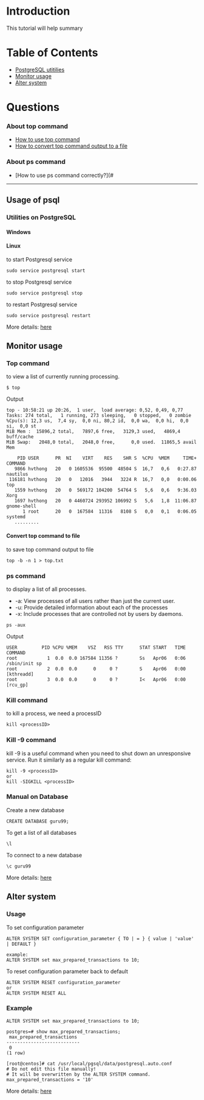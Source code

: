 # Introduction
This tutorial will help summary 
# Table of Contents
* [PostgreSQL utitilies](#usage-of-psql) 
* [Monitor usage](#top-command)
* [Alter system](#alter-system)
# Questions
### About top command
* [How to use top command](#top-command)
* [How to convert top command output to a file](#convert-top-command-to-file)
### About ps command
* [How to use ps command correctly?](#
------------------------------------------------------------------------------------------------
## Usage of psql

### Utilities on PostgreSQL
#### Windows

#### Linux
to start Postgresql service
```
sudo service postgresql start
```
to stop Postgresql service
```
sudo service postgresql stop
```
to restart Postgresql service
```
sudo service postgresql restart
```
More details: [here](https://tableplus.com/blog/2018/10/how-to-start-stop-restart-postgresql-server.html)
## Monitor usage
### Top command
to view a list of currently running processing.
```
$ top
```
Output
```
top - 10:58:21 up 20:26,  1 user,  load average: 0,52, 0,49, 0,77
Tasks: 274 total,   1 running, 273 sleeping,   0 stopped,   0 zombie
%Cpu(s): 12,3 us,  7,4 sy,  0,0 ni, 80,2 id,  0,0 wa,  0,0 hi,  0,0 si,  0,0 st
MiB Mem :  15896,2 total,   7897,6 free,   3129,3 used,   4869,4 buff/cache
MiB Swap:   2048,0 total,   2048,0 free,      0,0 used.  11865,5 avail Mem

    PID USER      PR  NI    VIRT    RES    SHR S  %CPU  %MEM     TIME+ COMMAND
   9866 hvthong   20   0 1605536  95500  48504 S  16,7   0,6   0:27.87 nautilus
 116181 hvthong   20   0   12016   3944   3224 R  16,7   0,0   0:00.06 top
   1559 hvthong   20   0  569172 104200  54764 S   5,6   0,6   9:36.03 Xorg
   1697 hvthong   20   0 4460724 293952 106992 S   5,6   1,8  11:06.87 gnome-shell
      1 root      20   0  167584  11316   8108 S   0,0   0,1   0:06.05 systemd
   .........
```

#### Convert top command to file
to save top command output to file
```
top -b -n 1 > top.txt
```
### ps command
to display a list of all processes.  
* -a: View processes of all users rather than just the current user.
* -u: Provide detailed information about each of the processes
* -x: Include processes that are controlled not by users by daemons.
```
ps -aux
```
Output
```
USER         PID %CPU %MEM    VSZ   RSS TTY      STAT START   TIME COMMAND
root           1  0.0  0.0 167584 11356 ?        Ss   Apr06   0:06 /sbin/init sp
root           2  0.0  0.0      0     0 ?        S    Apr06   0:00 [kthreadd]
root           3  0.0  0.0      0     0 ?        I<   Apr06   0:00 [rcu_gp]
```
### Kill command
to kill a process, we need a processID
```
kill <processID>
```
### Kill -9 command
kill -9 is a useful command when you need to shut down an unresponsive service. Run it similarly as a regular kill command:
```
kill -9 <processID>
or
kill -SIGKILL <processID>
```
### Manual on Database
Create a new database
```
CREATE DATABASE guru99;
```

To get a list of all databases
```
\l 
```

To connect to a new database
```
\c guru99
```
More details: [here](https://www.meisternote.com/app/note/mR_lrQdo1Ht0/usage-database)
## Alter system
### Usage
To set configuration parameter
```
ALTER SYSTEM SET configuration_parameter { TO | = } { value | 'value' | DEFAULT }

example:
ALTER SYSTEM set max_prepared_transactions to 10;
```

To reset configuration parameter back to default
```
ALTER SYSTEM RESET configuration_parameter
or
ALTER SYSTEM RESET ALL
```
### Example
```
ALTER SYSTEM set max_prepared_transactions to 10;

postgres=# show max_prepared_transactions;
 max_prepared_transactions
---------------------------
 0
(1 row)

[root@centos]# cat /usr/local/pgsql/data/postgresql.auto.conf
# Do not edit this file manually!
# It will be overwritten by the ALTER SYSTEM command.
max_prepared_transactions = '10'
```
More details: [here](https://developpaper.com/postgresql-alter-system/)
